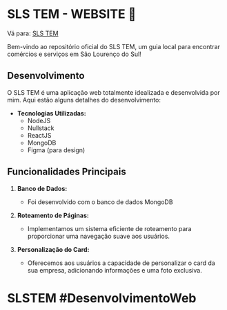 # SLS TEM - WEBSITE 🚀

Vá para: <a href='https://slstem.com.br' target='_blank'>SLS TEM</a>

Bem-vindo ao repositório oficial do SLS TEM, um guia local para encontrar comércios e serviços em São Lourenço do Sul!

## Desenvolvimento

O SLS TEM é uma aplicação web totalmente idealizada e desenvolvida por mim. Aqui estão alguns detalhes do desenvolvimento:

- **Tecnologias Utilizadas:**
  - NodeJS
  - Nullstack
  - ReactJS
  - MongoDB
  - Figma (para design)

## Funcionalidades Principais

1. **Banco de Dados:**
   - Foi desenvolvido com o banco de dados MongoDB

2. **Roteamento de Páginas:**
   - Implementamos um sistema eficiente de roteamento para proporcionar uma navegação suave aos usuários.

3. **Personalização do Card:**
   - Oferecemos aos usuários a capacidade de personalizar o card da sua empresa, adicionando informações e uma foto exclusiva.

# SLSTEM #DesenvolvimentoWeb
